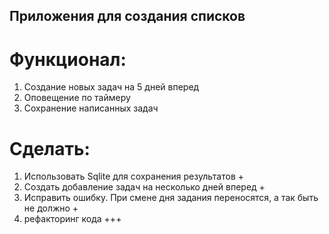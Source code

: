## Приложения для создания списков
# Функционал:
1. Cоздание новых задач на 5 дней вперед 
2. Оповещение по таймеру 
3. Сохранение написанных задач

# Сделать:
1. Использовать Sqlite для сохранения результатов +
2. Создать добавление задач на несколько дней вперед +
3. Исправить ошибку. При смене дня задания переносятся, а так быть не должно +
4. рефакторинг кода +++
